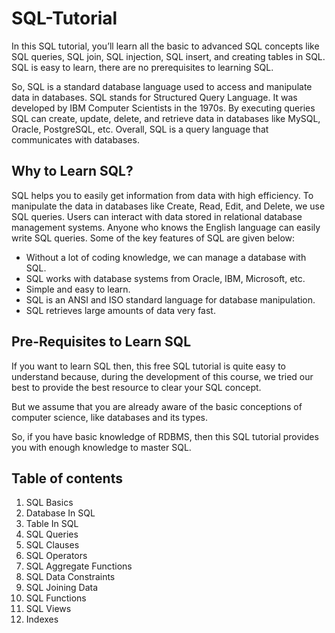 # SQL-Tutorial

In this SQL tutorial, you’ll learn all the basic to advanced SQL concepts like SQL queries, SQL join, SQL injection, SQL insert, and creating tables in SQL. SQL is easy to learn, there are no prerequisites to learning SQL.

So, SQL is a standard database language used to access and manipulate data in databases. SQL stands for Structured Query Language. It was developed by IBM Computer Scientists in the 1970s. By executing queries SQL can create, update, delete, and retrieve data in databases like MySQL, Oracle, PostgreSQL, etc. Overall, SQL is a query language that communicates with databases.

## Why to Learn SQL?
SQL helps you to easily get information from data with high efficiency. To manipulate the data in databases like Create, Read, Edit, and Delete, we use SQL queries. Users can interact with data stored in relational database management systems. Anyone who knows the English language can easily write SQL queries. Some of the key features of SQL are given below:
- Without a lot of coding knowledge, we can manage a database with SQL.
- SQL works with database systems from Oracle, IBM, Microsoft, etc.
- Simple and easy to learn.
- SQL is an ANSI and ISO standard language for database manipulation.
- SQL retrieves large amounts of data very fast.

## Pre-Requisites to Learn SQL
If you want to learn SQL then, this free SQL tutorial is quite easy to understand because, during the development of this course, we tried our best to provide the best resource to clear your SQL concept.

But we assume that you are already aware of the basic conceptions of computer science, like databases and its types.

So, if you have basic knowledge of RDBMS, then this SQL tutorial provides you with enough knowledge to master SQL.


## Table of contents
1. SQL Basics
2. Database In SQL
3. Table In SQL
4. SQL Queries
5. SQL Clauses
6. SQL Operators
7. SQL Aggregate Functions
8. SQL Data Constraints
9. SQL Joining Data
10. SQL Functions
11. SQL Views
12. Indexes
